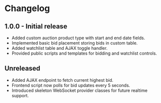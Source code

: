 # Changelog

## 1.0.0 - Initial release
- Added custom auction product type with start and end date fields.
- Implemented basic bid placement storing bids in custom table.
- Added watchlist table and AJAX toggle handler.
- Provided public scripts and templates for bidding and watchlist controls.

## Unreleased
- Added AJAX endpoint to fetch current highest bid.
- Frontend script now polls for bid updates every 5 seconds.
- Introduced skeleton WebSocket provider classes for future realtime support.

